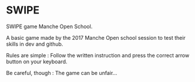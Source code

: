# SWIPE
SWIPE game Manche Open School.

A basic game made by the 2017 Manche Open school session to test their skills
in dev and github.

Rules are simple : Follow the written instruction and press the correct arrow
button on your keyboard.

Be careful, though : The game can be unfair...
